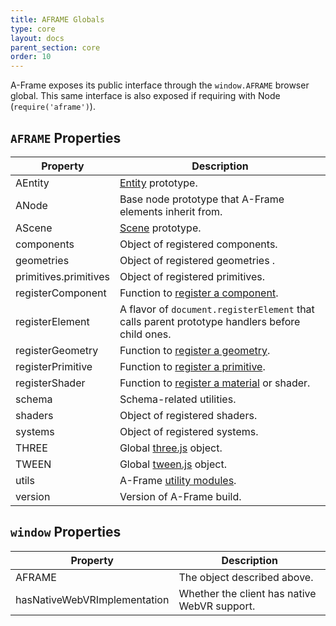```yaml
---
title: AFRAME Globals
type: core
layout: docs
parent_section: core
order: 10
---
```


A-Frame exposes its public interface through the `window.AFRAME` browser
global. This same interface is also exposed if requiring with Node
(`require('aframe')`).

## `AFRAME` Properties

[componentregister]: ./component.md#write-a-component
[entity]: ./entity.md
[geometryregister]: ./geometry.md#register-a-custom-geometry
[materialregister]: ./material.md#register-a-custom-material
[primitiveregister]: ../primitives/index.md#register-a-primitive
[scene]: ./scene.md
[three.js]: http://threejs.org
[tween.js]: https://github.com/tweenjs/tween.js
[utils]: ./utils.md

| Property              | Description                                                                                    |
| ----------            | -------------                                                                                  |
| AEntity               | [Entity][entity] prototype.                                                                    |
| ANode                 | Base node prototype that A-Frame elements inherit from.                                        |
| AScene                | [Scene][scene] prototype.                                                                      |
| components            | Object of registered components.                                                               |
| geometries            | Object of registered geometries .                                                              |
| primitives.primitives | Object of registered primitives.                                                               |
| registerComponent     | Function to [register a component][componentregister].                                         |
| registerElement       | A flavor of `document.registerElement` that calls parent prototype handlers before child ones. |
| registerGeometry      | Function to [register a geometry][geometryregister].                                           |
| registerPrimitive     | Function to [register a primitive][primitiveregister].                                         |
| registerShader        | Function to [register a material][materialregister] or shader.                                 |
| schema                | Schema-related utilities.                                                                      |
| shaders               | Object of registered shaders.                                                                  |
| systems               | Object of registered systems.                                                                  |
| THREE                 | Global [three.js][three.js] object.                                                            |
| TWEEN                 | Global [tween.js][tween.js] object.                                                            |
| utils                 | A-Frame [utility modules][utils].                                                              |
| version               | Version of A-Frame build.                                                                      |

## `window` Properties

| Property                     | Description                                  |
| ----------                   | -------------                                |
| AFRAME                       | The object described above.                  |
| hasNativeWebVRImplementation | Whether the client has native WebVR support. |
